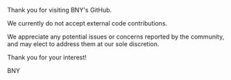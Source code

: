 Thank you for visiting BNY's GitHub.

We currently do not accept external code contributions. 

We appreciate any potential issues or concerns reported by the community, and may elect to address them at our sole discretion.

Thank you for your interest!

BNY
